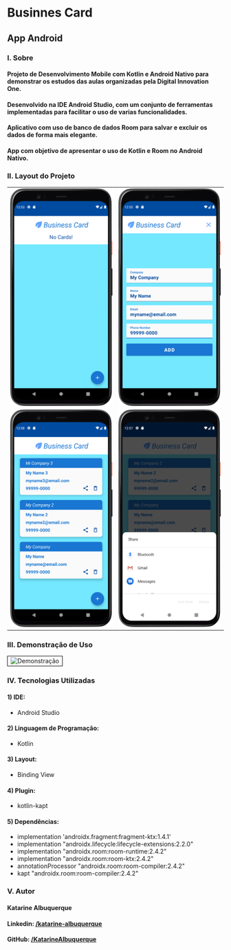 # Businnes Card
## App Android

### I. Sobre

#### Projeto de Desenvolvimento Mobile com Kotlin e Android Nativo para demonstrar os estudos das aulas organizadas pela Digital Innovation One.

#### Desenvolvido na IDE Android Studio, com um conjunto de ferramentas implementadas para facilitar o uso de varias funcionalidades.

#### Aplicativo com uso de banco de dados Room para salvar e excluir os dados de forma mais elegante.

#### App com objetivo de apresentar o uso de Kotlin e Room no Android Nativo.  

### II. Layout do Projeto

<table>
    <tr>
        <td><img src="./images/img1.png" alt="Tela Inicial" width="100%" /></td>
        <td><img src="./images/img2.png" alt="Tela de Cadastro" width="100%" /></td>
    </tr>
    <tr>
        <td><img src="./images/img3.png" alt="Lista de Cards" width="100%" /></td>
        <td><img src="./images/img4.png" alt="Compartilhar" width="100%" /></td>
    </tr>
</table>


### III. Demonstração de Uso

<table width="100%">
    <tr>
        <td style="border: 1px solid #000">
            <img  src="./images/video.gif" alt="Demonstração" width="100%" />
        </td>
    </tr>
</table>

### IV. Tecnologias Utilizadas
#### 1) IDE:
* Android Studio
#### 2) Linguagem de Programação:
* Kotlin
#### 3) Layout:
* Binding View
#### 4) Plugin:
* kotlin-kapt
#### 5) Dependências:
* implementation 'androidx.fragment:fragment-ktx:1.4.1'
* implementation "androidx.lifecycle:lifecycle-extensions:2.2.0"
* implementation "androidx.room:room-runtime:2.4.2"
* implementation "androidx.room:room-ktx:2.4.2"
* annotationProcessor "androidx.room:room-compiler:2.4.2"
* kapt "androidx.room:room-compiler:2.4.2"

### V. Autor
#### Katarine Albuquerque
#### Linkedin: <a href="https://www.linkedin.com/in/katarine-albuquerque/">/katarine-albuquerque</a>
#### GitHub: <a href="https://github.com/KatarineAlbuquerque">/KatarineAlbuquerque</a>
